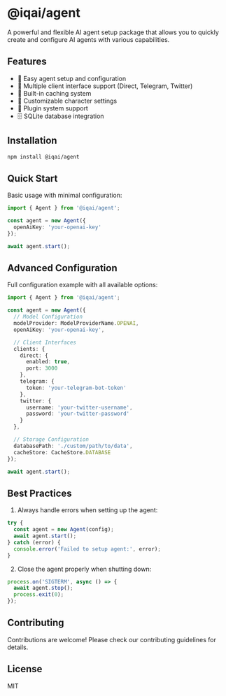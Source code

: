 # @iqai/agent

A powerful and flexible AI agent setup package that allows you to quickly create and configure AI agents with various capabilities.

## Features

- 🤖 Easy agent setup and configuration
- 🔌 Multiple client interface support (Direct, Telegram, Twitter)
- 💾 Built-in caching system
- 🔧 Customizable character settings
- 🧩 Plugin system support
- 🗄️ SQLite database integration

## Installation

``` bash
npm install @iqai/agent
```

## Quick Start

Basic usage with minimal configuration:

```typescript
import { Agent } from '@iqai/agent';

const agent = new Agent({
  openAiKey: 'your-openai-key'
});

await agent.start();
```

## Advanced Configuration

Full configuration example with all available options:

```typescript
import { Agent } from '@iqai/agent';

const agent = new Agent({
  // Model Configuration
  modelProvider: ModelProviderName.OPENAI,
  openAiKey: 'your-openai-key',

  // Client Interfaces
  clients: {
    direct: {
      enabled: true,
      port: 3000
    },
    telegram: {
      token: 'your-telegram-bot-token'
    },
    twitter: {
      username: 'your-twitter-username',
      password: 'your-twitter-password'
    }
  },

  // Storage Configuration
  databasePath: './custom/path/to/data',
  cacheStore: CacheStore.DATABASE
});

await agent.start();
```

## Best Practices

1. Always handle errors when setting up the agent:
```typescript
try {
  const agent = new Agent(config);
  await agent.start();
} catch (error) {
  console.error('Failed to setup agent:', error);
}
```

2. Close the agent properly when shutting down:
```typescript
process.on('SIGTERM', async () => {
  await agent.stop();
  process.exit(0);
});
```


## Contributing

Contributions are welcome! Please check our contributing guidelines for details.

## License

MIT
